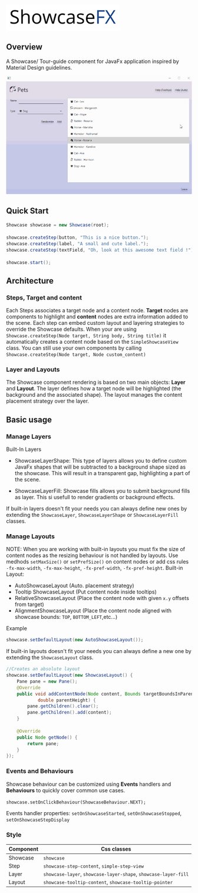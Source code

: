 ![ShowcaseFX](doc/showcasefx.png)

## Overview

A Showcase/ Tour-guide component for JavaFx application inspired by Material Design guidelines.

![demo](doc/demo.gif)


## Quick Start

```java
Showcase showcase = new Showcase(root);
		
showcase.createStep(button, "This is a nice button.");
showcase.createStep(label, "A small and cute label.");
showcase.createStep(textField, "Oh, look at this awesome text field !");

showcase.start();
```

## Architecture

### Steps, Target and content

Each Steps associates a target node and a content node. **Target** nodes are components to highlight and **content** nodes are extra information added to the scene. Each step can embed custom layout and layering strategies to override the Showcase defaults.
When your are using `Showcase.createStep(Node target, String body, String title)` it automatically creates a content node based on the `SimpleShowcaseView` class. You can still use your own components by calling `Showcase.createStep(Node target, Node custom_content)`

### Layer and Layouts

The Showcase component rendering is based on two main objects: **Layer** and **Layout**. The layer defines how a target node will be highlighted (the background and the associated shape). The layout manages the content placement strategy over the layer.


## Basic usage

### Manage Layers

Built-In Layers

- ShowcaseLayerShape: This type of layers allows you to define custom JavaFx shapes that will be  subtracted to a background shape sized as the showcase. This will result in a transparent gap, highlighting a part of the scene.

- ShowcaseLayerFill: Showcase fills allows you to submit background fills as layer. This si usefull to render gradients or background effects.

If built-in layers doesn't fit your needs you can always define new ones by extending the `ShowcaseLayer`, `ShowcaseLayerShape` or `ShowcaseLayerFill` classes.


### Manage Layouts
NOTE: When you are working with built-in layouts you must fix the size of content nodes as the resizing behaviour is not handled by layouts. Use medhods `setMaxSize()` or `setPrefSize()` on content nodes or add css rules `-fx-max-width`, `-fx-max-height`, `-fx-pref-width`, `-fx-pref-height`.
Built-in Layout:
- AutoShowcaseLayout (Auto. placement strategy)
- Tooltip ShowcaseLayout (Put content node inside tooltips)
- RelativeShowcaseLayout (Place the content node with given `x.y` offsets from target)
- AlignmentShowcaseLayout (Place the content node aligned with showcase bounds: `TOP`, `BOTTOM_LEFT`,etc...)

Example
```java
showcase.setDefaultLayout(new AutoShowcaseLayout());
```

If built-in layouts doesn't fit your needs you can always define a new one by extending the `ShowcaseLayout` class.
```java
//Creates an absolute layout
showcase.setDefaultLayout(new ShowcaseLayout() {
	Pane pane = new Pane();
	@Override
	public void addContentNode(Node content, Bounds targetBoundsInParent, double parentWidth,
			double parentHeight) {
		pane.getChildren().clear();
		pane.getChildren().add(content);
	}

	@Override
	public Node getNode() {
		return pane;
	}
});
```


### Events and Behaviours

Showcase behaviour can be customized using **Events** handlers and **Behaviours** to quickly cover common use cases.

`showcase.setOnClickBehaviour(ShowcaseBehaviour.NEXT);`

Events handler properties: `setOnShowcaseStarted`, `setOnShowcaseStopped`, `setOnShowcaseStepDisplay`



### Style


| Component | Css classes                                                     |
|-----------|-----------------------------------------------------------------|
| Showcase  | `showcase`                                                      |
| Step      | `showcase-step-content`, `simple-step-view`                     |
| Layer     | `showcase-layer`, `showcase-layer-shape`, `showcase-layer-fill` |
| Layout    | `showcase-tooltip-content`, `showcase-tooltip-pointer`          |

